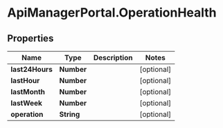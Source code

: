 # ApiManagerPortal.OperationHealth

## Properties
Name | Type | Description | Notes
------------ | ------------- | ------------- | -------------
**last24Hours** | **Number** |  | [optional] 
**lastHour** | **Number** |  | [optional] 
**lastMonth** | **Number** |  | [optional] 
**lastWeek** | **Number** |  | [optional] 
**operation** | **String** |  | [optional] 


